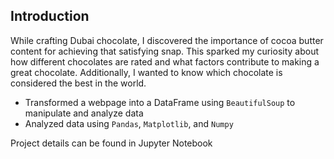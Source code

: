 ## Introduction

While crafting Dubai chocolate, I discovered the importance of cocoa butter content for achieving that satisfying snap. This sparked my curiosity about how different chocolates are rated and what factors contribute to making a great chocolate. Additionally, I wanted to know which chocolate is considered the best in the world.
* Transformed a webpage into a DataFrame using `BeautifulSoup` to manipulate and analyze data
* Analyzed data using `Pandas`, `Matplotlib`, and `Numpy`

Project details can be found in Jupyter Notebook
